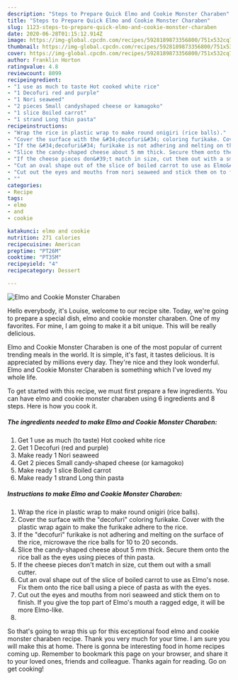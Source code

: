 ```yaml
---
description: "Steps to Prepare Quick Elmo and Cookie Monster Charaben"
title: "Steps to Prepare Quick Elmo and Cookie Monster Charaben"
slug: 1123-steps-to-prepare-quick-elmo-and-cookie-monster-charaben
date: 2020-06-28T01:15:12.914Z
image: https://img-global.cpcdn.com/recipes/5928189873356800/751x532cq70/elmo-and-cookie-monster-charaben-recipe-main-photo.jpg
thumbnail: https://img-global.cpcdn.com/recipes/5928189873356800/751x532cq70/elmo-and-cookie-monster-charaben-recipe-main-photo.jpg
cover: https://img-global.cpcdn.com/recipes/5928189873356800/751x532cq70/elmo-and-cookie-monster-charaben-recipe-main-photo.jpg
author: Franklin Horton
ratingvalue: 4.8
reviewcount: 8099
recipeingredient:
- "1 use as much to taste Hot cooked white rice"
- "1 Decofuri red and purple"
- "1 Nori seaweed"
- "2 pieces Small candyshaped cheese or kamagoko"
- "1 slice Boiled carrot"
- "1 strand Long thin pasta"
recipeinstructions:
- "Wrap the rice in plastic wrap to make round onigiri (rice balls)."
- "Cover the surface with the &#34;decofuri&#34; coloring furikake. Cover with the plastic wrap again to make the furikake adhere to the rice."
- "If the &#34;decofuri&#34; furikake is not adhering and melting on the surface of the rice, microwave the rice balls for 10 to 20 seconds."
- "Slice the candy-shaped cheese about 5 mm thick. Secure them onto the rice ball as the eyes using pieces of thin pasta."
- "If the cheese pieces don&#39;t match in size, cut them out with a small cutter."
- "Cut an oval shape out of the slice of boiled carrot to use as Elmo&#39;s nose. Fix them onto the rice ball using a piece of pasta as with the eyes."
- "Cut out the eyes and mouths from nori seaweed and stick them on to finish. If you give the top part of Elmo&#39;s mouth a ragged edge, it will be more Elmo-like."
- ""
categories:
- Recipe
tags:
- elmo
- and
- cookie

katakunci: elmo and cookie 
nutrition: 271 calories
recipecuisine: American
preptime: "PT26M"
cooktime: "PT35M"
recipeyield: "4"
recipecategory: Dessert

---
```



![Elmo and Cookie Monster Charaben](https://img-global.cpcdn.com/recipes/5928189873356800/751x532cq70/elmo-and-cookie-monster-charaben-recipe-main-photo.jpg)

Hello everybody, it's Louise, welcome to our recipe site. Today, we're going to prepare a special dish, elmo and cookie monster charaben. One of my favorites. For mine, I am going to make it a bit unique. This will be really delicious.



Elmo and Cookie Monster Charaben is one of the most popular of current trending meals in the world. It is simple, it's fast, it tastes delicious. It is appreciated by millions every day. They're nice and they look wonderful. Elmo and Cookie Monster Charaben is something which I've loved my whole life.


To get started with this recipe, we must first prepare a few ingredients. You can have elmo and cookie monster charaben using 6 ingredients and 8 steps. Here is how you cook it.

<!--inarticleads1-->

##### The ingredients needed to make Elmo and Cookie Monster Charaben:

1. Get 1 use as much (to taste) Hot cooked white rice
1. Get 1 Decofuri (red and purple)
1. Make ready 1 Nori seaweed
1. Get 2 pieces Small candy-shaped cheese (or kamagoko)
1. Make ready 1 slice Boiled carrot
1. Make ready 1 strand Long thin pasta




<!--inarticleads2-->

##### Instructions to make Elmo and Cookie Monster Charaben:

1. Wrap the rice in plastic wrap to make round onigiri (rice balls).
1. Cover the surface with the &#34;decofuri&#34; coloring furikake. Cover with the plastic wrap again to make the furikake adhere to the rice.
1. If the &#34;decofuri&#34; furikake is not adhering and melting on the surface of the rice, microwave the rice balls for 10 to 20 seconds.
1. Slice the candy-shaped cheese about 5 mm thick. Secure them onto the rice ball as the eyes using pieces of thin pasta.
1. If the cheese pieces don&#39;t match in size, cut them out with a small cutter.
1. Cut an oval shape out of the slice of boiled carrot to use as Elmo&#39;s nose. Fix them onto the rice ball using a piece of pasta as with the eyes.
1. Cut out the eyes and mouths from nori seaweed and stick them on to finish. If you give the top part of Elmo&#39;s mouth a ragged edge, it will be more Elmo-like.
1. 




So that's going to wrap this up for this exceptional food elmo and cookie monster charaben recipe. Thank you very much for your time. I am sure you will make this at home. There is gonna be interesting food in home recipes coming up. Remember to bookmark this page on your browser, and share it to your loved ones, friends and colleague. Thanks again for reading. Go on get cooking!
